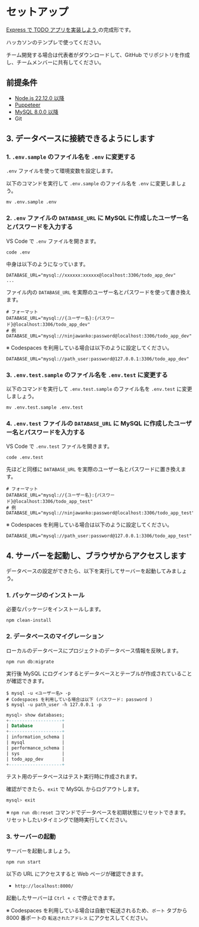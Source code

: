 # セットアップ

[Express で TODO アプリを実装しよう
](https://app.path.progate.com/tasks/sdUxkHx2aKtJlSTtku7ng/preview)の完成形です。

ハッカソンのテンプレで使ってください。

チーム開発する場合は代表者がダウンロードして、GitHub でリポジトリを作成し、チームメンバーに共有してください。

## 前提条件

- [Node.js 22.12.0 以降](https://app.path.progate.com/tasks/PuSZdMDZJY_cksKGNxs4b/preview)
- [Puppeteer](https://app.path.progate.com/tasks/CwBFxQbIm54hr-bxtmMn9/preview)
- [MySQL 8.0.0 以降](https://app.path.progate.com/tasks/gzSjAq0XtJzzWSFWqBnNQ/preview)
- Git

## 3. データベースに接続できるようにします

### 1. `.env.sample` のファイル名を `.env` に変更する

`.env` ファイルを使って環境変数を設定します。

以下のコマンドを実行して `.env.sample` のファイル名を `.env` に変更しましょう。

```terminal
mv .env.sample .env
```

### 2. `.env` ファイルの `DATABASE_URL` に MySQL に作成したユーザー名とパスワードを入力する

VS Code で `.env` ファイルを開きます。

```terminal
code .env
```

中身は以下のようになっています。

```text
DATABASE_URL="mysql://xxxxxx:xxxxxx@localhost:3306/todo_app_dev"
...
```

ファイル内の `DATABASE_URL` を実際のユーザー名とパスワードを使って書き換えます。

```text
# フォーマット
DATABASE_URL="mysql://{ユーザー名}:{パスワード}@localhost:3306/todo_app_dev"
# 例
DATABASE_URL="mysql://ninjawanko:password@localhost:3306/todo_app_dev"
```

※ Codespaces を利用している場合は以下のように設定してください。

```text
DATABASE_URL="mysql://path_user:password@127.0.0.1:3306/todo_app_dev"
```

### 3. `.env.test.sample` のファイル名を `.env.test` に変更する

以下のコマンドを実行して `.env.test.sample` のファイル名を `.env.test` に変更しましょう。

```terminal
mv .env.test.sample .env.test
```

### 4. `.env.test` ファイルの `DATABASE_URL` に MySQL に作成したユーザー名とパスワードを入力する

VS Code で `.env.test` ファイルを開きます。

```terminal
code .env.test
```

先ほどと同様に `DATABASE_URL` を実際のユーザー名とパスワードに置き換えます。

```text
# フォーマット
DATABASE_URL="mysql://{ユーザー名}:{パスワード}@localhost:3306/todo_app_test"
# 例
DATABASE_URL="mysql://ninjawanko:password@localhost:3306/todo_app_test"
```

※ Codespaces を利用している場合は以下のように設定してください。

```text
DATABASE_URL="mysql://path_user:password@127.0.0.1:3306/todo_app_test"
```

## 4. サーバーを起動し、ブラウザからアクセスします

データベースの設定ができたら、以下を実行してサーバーを起動してみましょう。

### 1. パッケージのインストール

必要なパッケージをインストールします。

```terminal
npm clean-install
```

### 2. データベースのマイグレーション

ローカルのデータベースにプロジェクトのデータベース情報を反映します。

```terminal
npm run db:migrate
```

実行後 MySQL にログインするとデータベースとテーブルが作成されていることが確認できます。

```terminal
$ mysql -u <ユーザー名> -p
# Codespaces を利用している場合は以下 (パスワード: password )
$ mysql -u path_user -h 127.0.0.1 -p
```

```sql
mysql> show databases;
+--------------------+
| Database           |
+--------------------+
| information_schema |
| mysql              |
| performance_schema |
| sys                |
| todo_app_dev       |
+--------------------+
```

テスト用のデータベースはテスト実行時に作成されます。

確認ができたら、`exit` で MySQL からログアウトします。

```sql
mysql> exit
```

※ `npm run db:reset` コマンドでデータベースを初期状態にリセットできます。リセットしたいタイミングで随時実行してください。

### 3. サーバーの起動

サーバーを起動しましょう。

```terminal
npm run start
```

以下の URL にアクセスすると Web ページが確認できます。

- `http://localhost:8000/`

起動したサーバーは `Ctrl + c` で停止できます。

※ Codespaces を利用している場合は自動で転送されるため、`ポート` タブから 8000 番ポートの `転送されたアドレス` にアクセスしてください。
